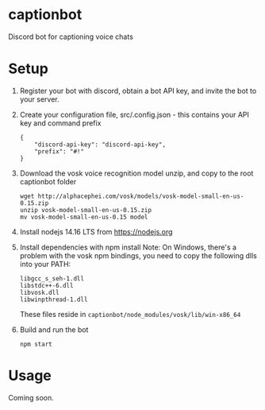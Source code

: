 # captionbot
Discord bot for captioning voice chats

# Setup

1) Register your bot with discord, obtain a bot API key, and invite the bot to your server.

2) Create your configuration file, src/.config.json - this contains your API key and command prefix

    ```
    {
        "discord-api-key": "discord-api-key",
        "prefix": "#!"
    }
    ```
3) Download the vosk voice recognition model unzip, and copy to the root captionbot folder
    ```
    wget http://alphacephei.com/vosk/models/vosk-model-small-en-us-0.15.zip
    unzip vosk-model-small-en-us-0.15.zip
    mv vosk-model-small-en-us-0.15 model
    ```
4) Install nodejs 14.16 LTS from https://nodejs.org
5) Install dependencies with npm install
    Note: On Windows, there's a problem with the vosk npm bindings, you need to copy the following dlls into your PATH:
    ```
    libgcc_s_seh-1.dll
    libstdc++-6.dll
    libvosk.dll
    libwinpthread-1.dll
    ```
    These files reside in `captionbot/node_modules/vosk/lib/win-x86_64`
6) Build and run the bot
    ```
    npm start
    ```

# Usage
Coming soon.


